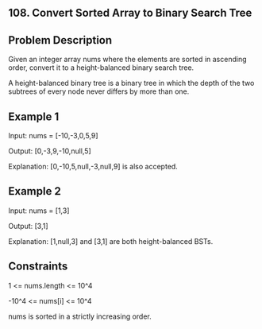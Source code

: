 ## 108. Convert Sorted Array to Binary Search Tree
## Problem Description

Given an integer array nums where the elements are sorted in ascending order, convert it to a height-balanced binary search tree.

A height-balanced binary tree is a binary tree in which the depth of the two subtrees of every node never differs by more than one.

## Example 1

Input: nums = [-10,-3,0,5,9]

Output: [0,-3,9,-10,null,5]

Explanation: [0,-10,5,null,-3,null,9] is also accepted.

## Example 2

Input: nums = [1,3]

Output: [3,1]

Explanation: [1,null,3] and [3,1] are both height-balanced BSTs.


## Constraints

1 <= nums.length <= 10^4

-10^4 <= nums[i] <= 10^4

nums is sorted in a strictly increasing order.